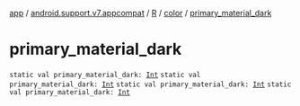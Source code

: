 [app](../../../index.md) / [android.support.v7.appcompat](../../index.md) / [R](../index.md) / [color](index.md) / [primary_material_dark](.)

# primary_material_dark

`static val primary_material_dark: `[`Int`](https://kotlinlang.org/api/latest/jvm/stdlib/kotlin/-int/index.html)
`static val primary_material_dark: `[`Int`](https://kotlinlang.org/api/latest/jvm/stdlib/kotlin/-int/index.html)
`static val primary_material_dark: `[`Int`](https://kotlinlang.org/api/latest/jvm/stdlib/kotlin/-int/index.html)
`static val primary_material_dark: `[`Int`](https://kotlinlang.org/api/latest/jvm/stdlib/kotlin/-int/index.html)